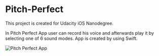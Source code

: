 # Pitch-Perfect

This project is created for Udacity iOS Nanodegree.

In Pitch Perfect App user can record his voice and afterwards play it by selecting one of 6 sound modes.
App is created by using Swift.

![Pitch Perfect App](https://media.giphy.com/media/WQ0zhjVDGvZpamGVRp/giphy.gif)
